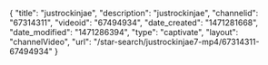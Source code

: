 {
    "title": "justrockinjae",
    "description": "justrockinjae",
    "channelid": "67314311",
    "videoid": "67494934",
    "date_created": "1471281668",
    "date_modified": "1471286394",
    "type": "captivate",
    "layout": "channelVideo",
    "url": "\/star-search\/justrockinjae7-mp4\/67314311-67494934"
}